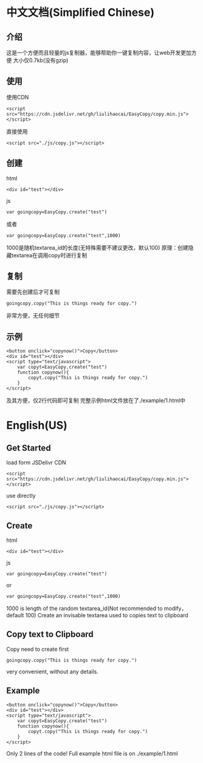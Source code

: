 # 中文文档(Simplified Chinese)
## 介绍
这是一个方便而且轻量的js复制器，能够帮助你一键复制内容，让web开发更加方便
大小仅0.7kb(没有gzip)
## 使用
使用CDN
~~~
<script src="https://cdn.jsdelivr.net/gh/liulihaocai/EasyCopy/copy.min.js"></script>
~~~
直接使用
~~~
<script src="./js/copy.js"></script>
~~~
## 创建
html
~~~
<div id="test"></div>
~~~
js
~~~
var goingcopy=EasyCopy.create("test")
~~~
或者
~~~
var goingcopy=EasyCopy.create("test",1000)
~~~
1000是随机textarea_id的长度(无特殊需要不建议更改，默认100)
原理：创建隐藏textarea在调用copy时进行复制
## 复制
需要先创建后才可复制
~~~
goingcopy.copy("This is things ready for copy.")
~~~
非常方便，无任何细节
## 示例
~~~
<button onclick="copynow()">Copy</button>
<div id="test"></div>
<script type="text/javascript">
	var copyt=EasyCopy.create("test")
	function copynow(){
		copyt.copy("This is things ready for copy.")
	}
</script>
~~~
及其方便，仅2行代码即可复制
完整示例html文件放在了./example/1.html中

# English(US)
## Get Started
load form JSDelivr CDN
~~~
<script src="https://cdn.jsdelivr.net/gh/liulihaocai/EasyCopy/copy.min.js"></script>
~~~
use directly
~~~
<script src="./js/copy.js"></script>
~~~
## Create
html
~~~
<div id="test"></div>
~~~
js
~~~
var goingcopy=EasyCopy.create("test")
~~~
or
~~~
var goingcopy=EasyCopy.create("test",1000)
~~~
1000 is length of the random textarea_id(Not recommended to modify，default 100)
Create an invisable textarea used to copies text to clipboard
## Copy text to Clipboard
Copy need to create first
~~~
goingcopy.copy("This is things ready for copy.")
~~~
very convenient, without any details.
## Example
~~~
<button onclick="copynow()">Copy</button>
<div id="test"></div>
<script type="text/javascript">
	var copyt=EasyCopy.create("test")
	function copynow(){
		copyt.copy("This is things ready for copy.")
	}
</script>
~~~
Only 2 lines of the code!
Full example html file is on ./example/1.html
